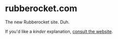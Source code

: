 # rubberocket.com
The new Rubberocket site. Duh.

If you'd like a *kinder* explanation, <a href="https://rubberocket.github.io/about/">consult the website</a>.